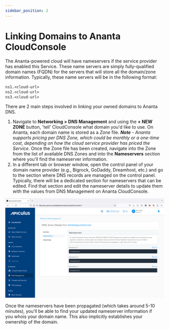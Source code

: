 ```yaml
---
sidebar_position: 2
---
```

# Linking Domains to Ananta CloudConsole

The Ananta-powered cloud will have nameservers if the service provider has enabled this Service. These name servers are simply fully-qualified domain names (FQDN) for the servers that will store all the domain/zone information. Typically, these name servers will be in the following format:

```
ns1.<cloud-url>  
ns2.<cloud-url>  
ns3.<cloud-url>
```


There are 2 main steps involved in linking your owned domains to Ananta DNS.

1. Navigate to **Networking > DNS Management** and using the **+ NEW ZONE** button, 'tell' CloudConsole what domain you'd like to use. On Ananta, each domain name is stored as a _Zone_ file. _**Note** - Ananta supports pricing per DNS Zone, which could be monthly or a one-time cost, depending on how the cloud service provider has priced the Service._ Once the Zone file has been created, navigate into the Zone from the list of available DNS Zones and into the **Nameservers** section where you'll find the nameserver information.
2. In a different tab or browser window, open the control panel of your domain name provider (e.g., Bigrock, GoDaddy, Dreamhost, etc.) and go to the section where DNS records are managed on the control panel. Typically, there will be a dedicated section for nameservers that can be edited. Find that section and edit the nameserver details to update them with the values from DNS Management on Ananta CloudConsole.

![Linking Domains to Ananta CloudConsole](img/LinkingDomainstoAnantaCloudConsole.png)

Once the nameservers have been propagated (which takes around 5-10 minutes), you'll be able to find your updated nameserver information if you whois your domain name. This also implicitly establishes your ownership of the domain.


